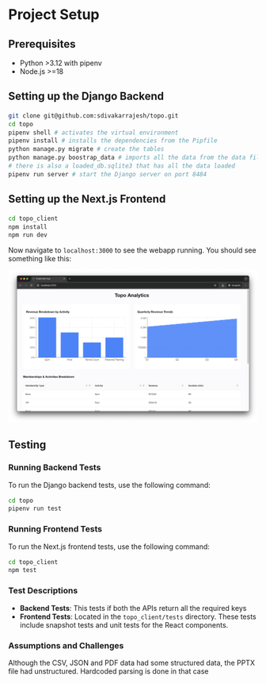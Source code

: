 # Project Setup

## Prerequisites

- Python >3.12 with pipenv
- Node.js >=18

## Setting up the Django Backend

```bash
git clone git@github.com:sdivakarrajesh/topo.git
cd topo
pipenv shell # activates the virtual environment
pipenv install # installs the dependencies from the Pipfile
python manage.py migrate # create the tables
python manage.py boostrap_data # imports all the data from the data files into DB tables
# there is also a loaded_db.sqlite3 that has all the data loaded
pipenv run server # start the Django server on port 8484
```

## Setting up the Next.js Frontend

```bash
cd topo_client
npm install
npm run dev
```

Now navigate to `localhost:3000` to see the webapp running. You should see something like this:

![Screenshot](data/ss1.png)

## Testing

### Running Backend Tests

To run the Django backend tests, use the following command:

```bash
cd topo
pipenv run test
```

### Running Frontend Tests

To run the Next.js frontend tests, use the following command:

```bash
cd topo_client
npm test
```

### Test Descriptions

- **Backend Tests**: This tests if both the APIs return all the required keys
- **Frontend Tests**: Located in the `topo_client/tests` directory. These tests include snapshot tests and unit tests for the React components.


### Assumptions and Challenges

Although the CSV, JSON and PDF data had some structured data, the PPTX file had unstructured. Hardcoded parsing is done in that case